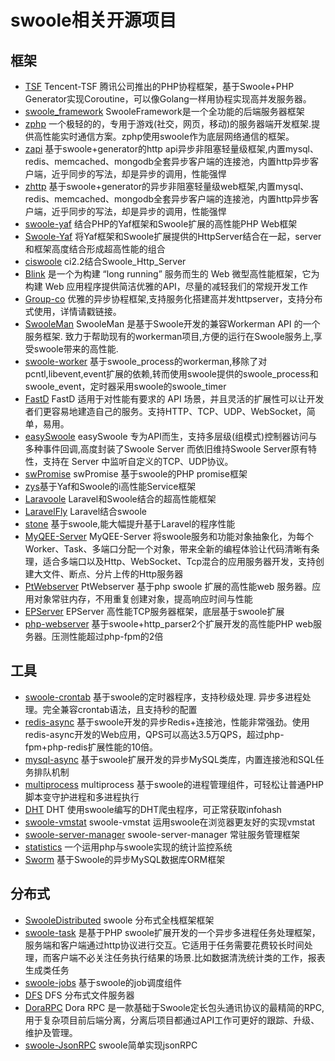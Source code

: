 # swoole相关开源项目
## 框架
* [TSF](https://github.com/tencent-php/tsf) Tencent-TSF 腾讯公司推出的PHP协程框架，基于Swoole+PHP Generator实现Coroutine，可以像Golang一样用协程实现高并发服务器。  
* [swoole_framework](https://github.com/matyhtf/framework) SwooleFramework是一个全功能的后端服务器框架   
* [zphp](https://github.com/shenzhe/zphp) 一个极轻的的，专用于游戏(社交，网页，移动)的服务器端开发框架.提供高性能实时通信方案。zphp使用swoole作为底层网络通信的框架。  
* [zapi](https://github.com/keaixiaou/zapi) 基于swoole+generator的http api异步非阻塞轻量级框架,内置mysql、redis、memcached、mongodb全套异步客户端的连接池，内置http异步客户端，近乎同步的写法，却是异步的调用，性能强悍  
* [zhttp](https://github.com/keaixiaou/zhttp) 基于swoole+generator的异步非阻塞轻量级web框架,内置mysql、redis、memcached、mongodb全套异步客户端的连接池，内置http异步客户端，近乎同步的写法，却是异步的调用，性能强悍  
* [swoole-yaf](https://github.com/LinkedDestiny/swoole-yaf) 结合PHP的Yaf框架和Swoole扩展的高性能PHP Web框架  
* [Swoole-Yaf](https://github.com/wenjun1055/swoole-yaf) 将Yaf框架和Swoole扩展提供的HttpServer结合在一起，server和框架高度结合形成超高性能的组合  
* [ciswoole](https://github.com/smalleyes/ciswoole) ci2.2结合Swoole_Http_Server  
* [Blink](https://github.com/bixuehujin/blink) 是一个为构建 “long running” 服务而生的 Web 微型高性能框架，它为构建 Web 应用程序提供简洁优雅的API，尽量的减轻我们的常规开发工作  
* [Group-co](https://github.com/fucongcong/Group-Co) 优雅的异步协程框架,支持服务化搭建高并发httpserver，支持分布式使用，详情请戳链接。  
* [SwooleMan](https://github.com/osgochina/SwooleMan) SwooleMan 是基于Swoole开发的兼容Workerman API 的一个服务框架. 致力于帮助现有的workerman项目,方便的运行在Swoole服务上,享受swoole带来的高性能.  
* [swoole-worker](https://github.com/osgochina/swoole-worker) 基于swoole_process的workerman,移除了对pcntl,libevent,event扩展的依赖,转而使用swoole提供的swoole_process和swoole_event，定时器采用swoole的swoole_timer
* [FastD](https://github.com/JanHuang/fastD) FastD 适用于对性能有要求的 API 场景，并且灵活的扩展性可以让开发者们更容易地建造自己的服务。支持HTTP、TCP、UDP、WebSocket，简单，易用。
* [easySwoole](https://github.com/kiss291323003/easyswoole) easySwoole 专为API而生，支持多层级(组模式)控制器访问与多种事件回调,高度封装了Swoole Server 而依旧维持Swoole Server原有特性，支持在 Server 中监听自定义的TCP、UDP协议。
* [swPromise](https://github.com/coooold/swPromise) swPromise 基于swoole的PHP promise框架
* [zys](https://github.com/qieangel2013/zys)基于Yaf和Swoole的i高性能Service框架
* [Laravoole](https://github.com/garveen/laravoole) Laravel和Swoole结合的超高性能框架
* [LaravelFly](https://github.com/scil/LaravelFly)  Laravel结合swoole
* [stone](https://github.com/StoneGroup/stone) 基于swoole,能大幅提升基于Laravel的程序性能
* [MyQEE-Server](https://github.com/myqee/server) MyQEE-Server 将swoole服务和功能对象抽象化，为每个 Worker、Task、多端口分配一个对象，带来全新的编程体验让代码清晰有条理，适合多端口以及Http、WebSocket、Tcp混合的应用服务器开发，支持创建大文件、断点、分片上传的Http服务器
* [PtWebserver](https://git.oschina.net/pantian/PtWebserver) PtWebserver 基于php swoole 扩展的高性能web 服务器。应用对象常驻内存，不用重复创建对象，提高响应时间与性能
* [EPServer](https://github.com/ewenlaz/epserver) EPServer 高性能TCP服务器框架，底层基于swoole扩展
* [php-webserver](https://github.com/matyhtf/php-webserver) 基于swoole+http_parser2个扩展开发的高性能PHP web服务器。压测性能超过php-fpm的2倍
## 工具
* [swoole-crontab](https://github.com/osgochina/swoole-crontab) 基于swoole的定时器程序，支持秒级处理. 异步多进程处理。完全兼容crontab语法，且支持秒的配置  
* [redis-async](https://github.com/swoole/redis-async) 基于swoole开发的异步Redis+连接池，性能非常强劲。使用redis-async开发的Web应用，QPS可以高达3.5万QPS，超过php-fpm+php-redis扩展性能的10倍。  
* [mysql-async](https://github.com/swoole/mysql-async) 基于swoole扩展开发的异步MySQL类库，内置连接池和SQL任务排队机制
* [multiprocess](https://github.com/kcloze/multiprocess) multiprocess 基于swoole的进程管理组件，可轻松让普通PHP脚本变守护进程和多进程执行
* [DHT](https://github.com/ylqjgm/DHT) DHT 使用swoole编写的DHT爬虫程序，可正常获取infohash
* [swoole-vmstat](https://github.com/smalleyes/swoole-vmstat) swoole-vmstat 运用swoole在浏览器更友好的实现vmstat  
* [swoole-server-manager](https://github.com/df007df/swoole-server-manager) swoole-server-manager 常驻服务管理框架  
* [statistics](https://github.com/smalleyes/statistics) 一个运用php与swoole实现的统计监控系统
* [Sworm](https://github.com/heikezy/Sworm) 基于Swoole的异步MySQL数据库ORM框架
       
## 分布式
* [SwooleDistributed](https://github.com/tmtbe/SwooleDistributed)  swoole 分布式全栈框架框架  
* [swoole-task](https://github.com/luxixing/swoole-task) 是基于PHP swoole扩展开发的一个异步多进程任务处理框架，服务端和客户端通过http协议进行交互。它适用于任务需要花费较长时间处理，而客户端不必关注任务执行结果的场景.比如数据清洗统计类的工作，报表生成类任务  
* [swoole-jobs](https://github.com/kcloze/swoole-jobs) 基于swoole的job调度组件
* [DFS](https://github.com/qieangel2013/dfs) DFS 分布式文件服务器
* [DoraRPC](https://github.com/xcl3721/Dora-RPC) Dora RPC 是一款基础于Swoole定长包头通讯协议的最精简的RPC, 用于复杂项目前后端分离，分离后项目都通过API工作可更好的跟踪、升级、维护及管理。
* [swoole-JsonRPC](https://github.com/smalleyes/swoole-JsonRPC) swoole简单实现jsonRPC


